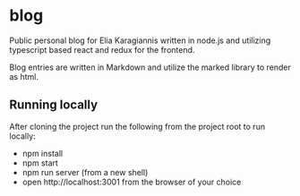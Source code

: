 blog
====

Public personal blog for Elia Karagiannis written in node.js and utilizing 
typescript based react and redux for the frontend.

Blog entries are written in Markdown and utilize the marked library to render as html.

## Running locally

After cloning the project run the following from the project root to run locally:
- npm install
- npm start
- npm run server (from a new shell)
- open http://localhost:3001 from the browser of your choice
